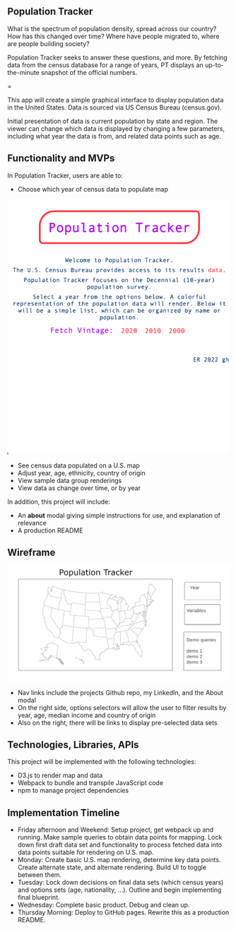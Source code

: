 ## Population Tracker

What is the spectrum of population density, spread across our country? How has this changed over time? Where have people migrated to, where are people building society?

Population Tracker seeks to answer these questions, and more. By fetching data from the census database for a range of years, PT displays an up-to-the-minute snapshot of the official numbers.

=

This app will create a simple graphical interface to display population data in the United States. Data is sourced via US Census Bureau (census.gov).

Initial presentation of data is current population by state and region. The viewer can change which data is displayed by changing a few parameters, including what year the data is from, and related data points such as age.

## Functionality and MVPs

In Population Tracker, users are able to:

- Choose which year of census data to populate map

![chooseVintage](./assets/snapshots/chooseVintage.png)

- See census data populated on a U.S. map
- Adjust year, age, ethnicity, country of origin
- View sample data group renderings
- View data as change over time, or by year

In addition, this project will include:

- An **about** modal giving simple instructions for use, and explanation of relevance
- A production README

## Wireframe

![wireframe](https://github.com/evanhundred/js_project/blob/main/wireframe.png)

- Nav links include the projects Github repo, my LinkedIn, and the About modal
- On the right side, options selectors will allow the user to filter results by year, age, median income and country of origin
- Also on the right, there will be links to display pre-selected data sets

## Technologies, Libraries, APIs

This project will be implemented with the following technologies:

- D3.js to render map and data
- Webpack to bundle and transpile JavaScript code
- npm to manage project dependencies

## Implementation Timeline

- Friday afternoon and Weekend: Setup project, get webpack up and running. Make sample queries to obtain data points for mapping. Lock down first draft data set and functionality to process fetched data into data points suitable for rendering on U.S. map.
- Monday: Create basic U.S. map rendering, determine key data points. Create alternate state, and alternate rendering. Build UI to toggle between them.
- Tuesday: Lock down decisions on final data sets (which census years) and options sets (age, nationality, ...). Outline and begin implementing final blueprint.
- Wednesday: Complete basic product. Debug and clean up.
- Thursday Morning: Deploy to GitHub pages. Rewrite this as a production README.
